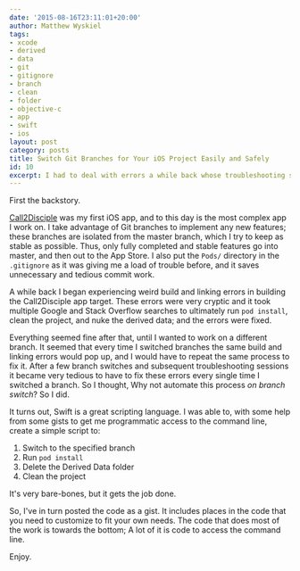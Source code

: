 ```yaml
---
date: '2015-08-16T23:11:01+20:00'
author: Matthew Wyskiel
tags:
- xcode
- derived
- data
- git
- gitignore
- branch
- clean
- folder
- objective-c
- app
- swift
- ios
layout: post
category: posts
title: Switch Git Branches for Your iOS Project Easily and Safely
id: 10
excerpt: I had to deal with errors a while back whose troubleshooting strategy was to run pod install, clean the project, and nuke the derived data. Everything seemed fine after that, until I wanted to work on a different branch. It seemed that every time I switched branches the same errors would pop up, and I would have to repeat the same process to fix it. It soon became very tedious to have to fix these errors every single time I switched a branch. So I thought, Why not automate this process on branch switch? So I did.
---
```

First the backstory.

[Call2Disciple](http://appstore.com/call2disciple) was my first iOS app, and to this day is the most complex app I work on. I take advantage of Git branches to implement any new features; these branches are isolated from the master branch, which I try to keep as stable as possible. Thus, only fully completed and stable features go into master, and then out to the App Store. I also put the `Pods/` directory in the `.gitignore` as it was giving me a load of trouble before, and it saves unnecessary and tedious commit work.

A while back I began experiencing weird build and linking errors in building the Call2Disciple app target. These errors were very cryptic and it took multiple Google and Stack Overflow searches to ultimately run `pod install`, clean the project, and nuke the derived data; and the errors were fixed.

Everything seemed fine after that, until I wanted to work on a different branch. It seemed that every time I switched branches the same build and linking errors would pop up, and I would have to repeat the same process to fix it. After a few branch switches and subsequent troubleshooting sessions it became very tedious to have to fix these errors every single time I switched a branch. So I thought, Why not automate this process _on branch switch_? So I did.

It turns out, Swift is a great scripting language. I was able to, with some help from some gists to get me programmatic access to the command line, create a simple script to:

1. Switch to the specified branch
2. Run `pod install`
3. Delete the Derived Data folder
4. Clean the project

It's very bare-bones, but it gets the job done.

So, I've in turn posted the code as a gist. It includes places in the code that you need to customize to fit your own needs. The code that does most of the work is towards the bottom; A lot of it is code to access the command line.

<script src="https://gist.github.com/mattwyskiel/4885af4a4c556c07898c.js"></script>

Enjoy.
